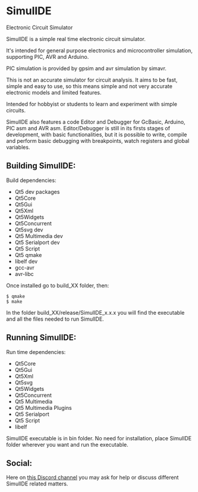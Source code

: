 # SimulIDE

Electronic Circuit Simulator


SimulIDE is a simple real time electronic circuit simulator.

It's intended for general purpose electronics and microcontroller simulation, supporting PIC, AVR and Arduino.

PIC simulation is provided by gpsim and avr simulation by simavr.

This is not an accurate simulator for circuit analysis. It aims to be fast, simple and easy to use, so this means simple and not very accurate electronic models and limited features.

Intended for hobbyist or students to learn and experiment with simple circuits.


SimulIDE also features a code Editor and Debugger for GcBasic, Arduino, PIC asm and AVR asm.
Editor/Debugger is still in its firsts stages of development, with basic functionalities, but it is possible to write, compile and perform basic debugging with breakpoints, watch registers and global variables.


## Building SimulIDE:

Build dependencies:

 - Qt5 dev packages
 - Qt5Core
 - Qt5Gui
 - Qt5Xml
 - Qt5Widgets
 - Qt5Concurrent
 - Qt5svg dev
 - Qt5 Multimedia dev
 - Qt5 Serialport dev
 - Qt5 Script
 - Qt5 qmake
 - libelf dev
 - gcc-avr
 - avr-libc

 
Once installed go to build_XX folder, then:

```
$ qmake
$ make
```

In the folder build_XX/release/SimulIDE_x.x.x you will find the executable and all the files needed to run SimulIDE.



## Running SimulIDE:

Run time dependencies:

 - Qt5Core
 - Qt5Gui
 - Qt5Xml
 - Qt5svg
 - Qt5Widgets
 - Qt5Concurrent
 - Qt5 Multimedia
 - Qt5 Multimedia Plugins
 - Qt5 Serialport
 - Qt5 Script
 - libelf


SimulIDE executable is in bin folder.
No need for installation, place SimulIDE folder wherever you want and run the executable.

## Social:

Here on [this Discord channel](https://discord.gg/nTRbdpY) you may ask for help or discuss different SimulIDE related matters.
